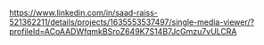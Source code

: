 https://www.linkedin.com/in/saad-raiss-521362211/details/projects/1635553537497/single-media-viewer/?profileId=ACoAADWfqmkBSroZ649K7S14B7JcGmzu7vULCRA
